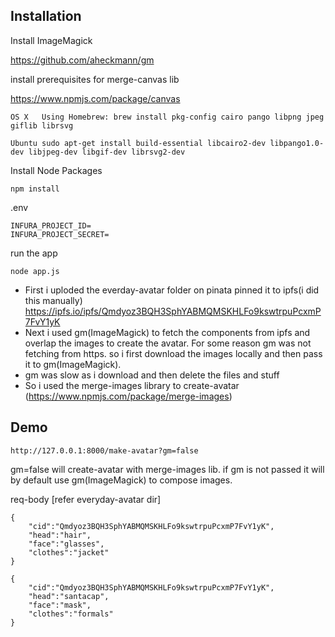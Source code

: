 


## Installation
Install ImageMagick 

https://github.com/aheckmann/gm



install prerequisites for merge-canvas lib

https://www.npmjs.com/package/canvas   

`OS X	Using Homebrew:
brew install pkg-config cairo pango libpng jpeg giflib librsvg`

`Ubuntu	sudo apt-get install build-essential libcairo2-dev libpango1.0-dev libjpeg-dev libgif-dev librsvg2-dev`

Install Node Packages

`npm install`

.env
```
INFURA_PROJECT_ID=
INFURA_PROJECT_SECRET=
```

run the app
```
node app.js
```

 - First i uploded the everday-avatar folder on pinata pinned it to ipfs(i did this manually)
   https://ipfs.io/ipfs/Qmdyoz3BQH3SphYABMQMSKHLFo9kswtrpuPcxmP7FvY1yK
 - Next i used gm(ImageMagick) to fetch the components from ipfs and overlap the images to create the avatar. For some reason gm was not fetching from https. so i first download the images locally and then pass it to gm(ImageMagick).
 - gm was slow as i download and then delete the files and stuff
 - So i used the merge-images library to create-avatar (https://www.npmjs.com/package/merge-images)


## Demo

`http://127.0.0.1:8000/make-avatar?gm=false`

gm=false will create-avatar with merge-images lib. if gm is not passed it will by default use gm(ImageMagick) to compose images.


req-body [refer everyday-avatar dir]
```
{
    "cid":"Qmdyoz3BQH3SphYABMQMSKHLFo9kswtrpuPcxmP7FvY1yK",
    "head":"hair",
    "face":"glasses",
    "clothes":"jacket"
}

```

```
{
    "cid":"Qmdyoz3BQH3SphYABMQMSKHLFo9kswtrpuPcxmP7FvY1yK",
    "head":"santacap",
    "face":"mask",
    "clothes":"formals"
}

```